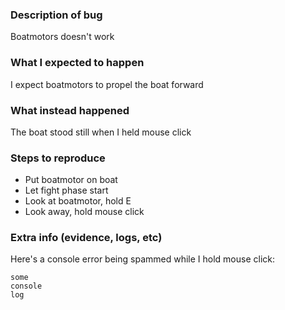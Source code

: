 [//]: # (----Bug Template Info Start----)
[//]: # (Remove this section before posting. Remove this entire template if you're not reporting a bug)
[//]: # (!!!!Gather as much evidence as you can. There will often be a lua error somewhere,)
[//]: # (either in your console or in the server console, which can be reached using the ServerCP)
[//]: # (----Bug Template Info End----)

### Description of bug
Boatmotors doesn't work

### What I expected to happen
I expect boatmotors to propel the boat forward

### What instead happened
The boat stood still when I held mouse click

### Steps to reproduce
* Put boatmotor on boat
* Let fight phase start
* Look at boatmotor, hold E
* Look away, hold mouse click

### Extra info (evidence, logs, etc)
Here's a console error being spammed while I hold mouse click:
````
some
console
log
````
